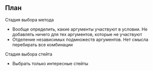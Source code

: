 ## План

Стадия выбора метода
- Вообще определить, какие аргументы участвуют в условии. Не добавлять ничего для тех аргументов, которые не участвуют
- Отделение независимых подмножеств аргументов. Нет смысла перебирать все комбинации

Стадия выбора стейта
- Выбрать только интересные стейты